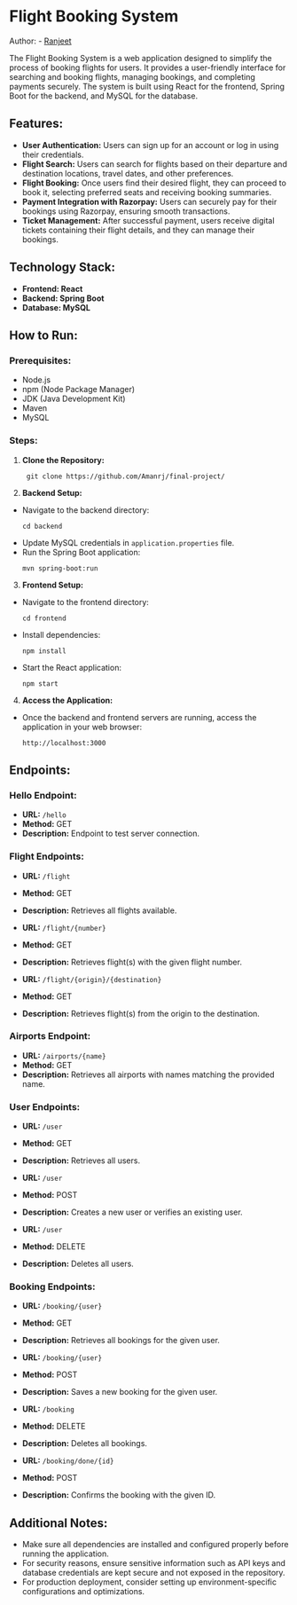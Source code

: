 # Flight Booking System

Author: - [Ranjeet](https://github.com/ranjeetmasaischool)

The Flight Booking System is a web application designed to simplify the process of booking flights for users. It provides a user-friendly interface for searching and booking flights, managing bookings, and completing payments securely. The system is built using React for the frontend, Spring Boot for the backend, and MySQL for the database.

## Features:

- **User Authentication:** Users can sign up for an account or log in using their credentials.
- **Flight Search:** Users can search for flights based on their departure and destination locations, travel dates, and other preferences.
- **Flight Booking:** Once users find their desired flight, they can proceed to book it, selecting preferred seats and receiving booking summaries.
- **Payment Integration with Razorpay:** Users can securely pay for their bookings using Razorpay, ensuring smooth transactions.
- **Ticket Management:** After successful payment, users receive digital tickets containing their flight details, and they can manage their bookings.

## Technology Stack:

- **Frontend: React**
- **Backend: Spring Boot**
- **Database: MySQL**

## How to Run:

### Prerequisites:
- Node.js
- npm (Node Package Manager)
- JDK (Java Development Kit)
- Maven
- MySQL

### Steps:
1. **Clone the Repository:**

    ```
     git clone https://github.com/Amanrj/final-project/
    ```

2. **Backend Setup:**
- Navigate to the backend directory:
  ```
  cd backend
  ```
- Update MySQL credentials in `application.properties` file.
- Run the Spring Boot application:
  ```
  mvn spring-boot:run
  ```

3. **Frontend Setup:**
- Navigate to the frontend directory:
  ```
  cd frontend
  ```
- Install dependencies:
  ```
  npm install
  ```
- Start the React application:
  ```
  npm start
  ```

4. **Access the Application:**
- Once the backend and frontend servers are running, access the application in your web browser:
  ```
  http://localhost:3000
  ```

## Endpoints:

### Hello Endpoint:
- **URL:** `/hello`
- **Method:** GET
- **Description:** Endpoint to test server connection.

### Flight Endpoints:
- **URL:** `/flight`
- **Method:** GET
- **Description:** Retrieves all flights available.

- **URL:** `/flight/{number}`
- **Method:** GET
- **Description:** Retrieves flight(s) with the given flight number.

- **URL:** `/flight/{origin}/{destination}`
- **Method:** GET
- **Description:** Retrieves flight(s) from the origin to the destination.

### Airports Endpoint:
- **URL:** `/airports/{name}`
- **Method:** GET
- **Description:** Retrieves all airports with names matching the provided name.

### User Endpoints:
- **URL:** `/user`
- **Method:** GET
- **Description:** Retrieves all users.

- **URL:** `/user`
- **Method:** POST
- **Description:** Creates a new user or verifies an existing user.

- **URL:** `/user`
- **Method:** DELETE
- **Description:** Deletes all users.

### Booking Endpoints:
- **URL:** `/booking/{user}`
- **Method:** GET
- **Description:** Retrieves all bookings for the given user.

- **URL:** `/booking/{user}`
- **Method:** POST
- **Description:** Saves a new booking for the given user.

- **URL:** `/booking`
- **Method:** DELETE
- **Description:** Deletes all bookings.

- **URL:** `/booking/done/{id}`
- **Method:** POST
- **Description:** Confirms the booking with the given ID.
## Additional Notes:

- Make sure all dependencies are installed and configured properly before running the application.
- For security reasons, ensure sensitive information such as API keys and database credentials are kept secure and not exposed in the repository.
- For production deployment, consider setting up environment-specific configurations and optimizations.
